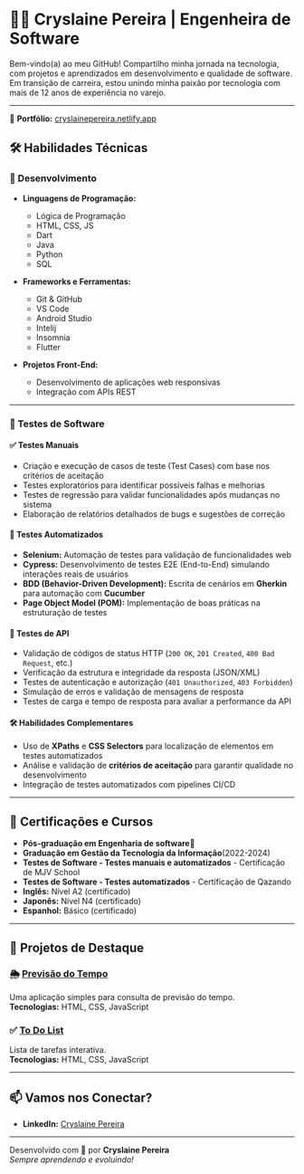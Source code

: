 # 👩‍💻 Cryslaine Pereira | Engenheira de Software 

Bem-vindo(a) ao meu GitHub! Compartilho minha jornada na tecnologia, com projetos e aprendizados em desenvolvimento e qualidade de software. Em transição de carreira, estou unindo minha paixão por tecnologia com mais de 12 anos de experiência no varejo.  

---

🔗 **Portfólio:** [cryslainepereira.netlify.app](https://cryslainepereira.netlify.app/)

## 🛠️ Habilidades Técnicas  

### 🚀 Desenvolvimento  

- **Linguagens de Programação:**
  - Lógica de Programação
  - HTML, CSS, JS
  - Dart
  - Java
  - Python
  - SQL


- **Frameworks e Ferramentas:**
   - Git & GitHub
   - VS Code
   - Android Studio
   - Intelij
   - Insomnia
   - Flutter
 


- **Projetos Front-End:**  
  - Desenvolvimento de aplicações web responsivas  
  - Integração com APIs REST  

---

### 🧪 Testes de Software  

#### ✅ Testes Manuais  
- Criação e execução de casos de teste (Test Cases) com base nos critérios de aceitação  
- Testes exploratórios para identificar possíveis falhas e melhorias  
- Testes de regressão para validar funcionalidades após mudanças no sistema  
- Elaboração de relatórios detalhados de bugs e sugestões de correção  

#### 🤖 Testes Automatizados  
- **Selenium:** Automação de testes para validação de funcionalidades web  
- **Cypress:** Desenvolvimento de testes E2E (End-to-End) simulando interações reais de usuários  
- **BDD (Behavior-Driven Development):** Escrita de cenários em **Gherkin** para automação com **Cucumber**  
- **Page Object Model (POM):** Implementação de boas práticas na estruturação de testes  

#### 🔗 Testes de API  
- Validação de códigos de status HTTP (`200 OK`, `201 Created`, `400 Bad Request`, etc.)  
- Verificação da estrutura e integridade da resposta (JSON/XML)  
- Testes de autenticação e autorização (`401 Unauthorized`, `403 Forbidden`)  
- Simulação de erros e validação de mensagens de resposta  
- Testes de carga e tempo de resposta para avaliar a performance da API  

#### 🛠️ Habilidades Complementares  
- Uso de **XPaths** e **CSS Selectors** para localização de elementos em testes automatizados  
- Análise e validação de **critérios de aceitação** para garantir qualidade no desenvolvimento  
- Integração de testes automatizados com pipelines CI/CD  


---

## 🎯 Certificações e Cursos  

- **Pós-graduação em Engenharia de software**👷 
- **Graduação em Gestão da Tecnologia da Informação**(2022-2024)
- **Testes de Software - Testes manuais e automatizados** - Certificação de MJV School
- **Testes de Software - Testes automatizados** - Certificação de Qazando 
- **Inglês:** Nível A2 (certificado)  
- **Japonês:** Nível N4 (certificado)  
- **Espanhol:** Básico (certificado) 

---

## 📂 Projetos de Destaque  

### 🌦️ [Previsão do Tempo](https://cerulean-druid-96646a.netlify.app/)  
Uma aplicação simples para consulta de previsão do tempo.  
**Tecnologias:** HTML, CSS, JavaScript  

### ✅ [To Do List](https://elegant-concha-079484.netlify.app/)  
Lista de tarefas interativa.  
**Tecnologias:** HTML, CSS, JavaScript  

---

## 📫 Vamos nos Conectar?  

- **LinkedIn:** [Cryslaine Pereira](https://www.linkedin.com/in/cryslaine-gomes-pereira-318ab61b6/)  

---

Desenvolvido com 💖 por **Cryslaine Pereira**  
_Sempre aprendendo e evoluindo!_
